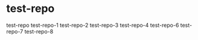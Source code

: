 # test-repo
test-repo
test-repo-1
test-repo-2
test-repo-3
test-repo-4
test-repo-6
test-repo-7
test-repo-8
